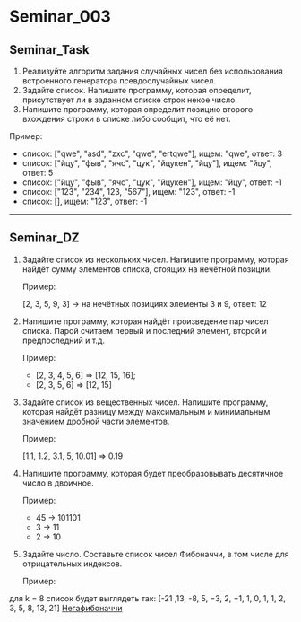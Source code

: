 # Seminar_003

## Seminar_Task

1. Реализуйте
   алгоритм задания случайных чисел без использования встроенного генератора
   псевдослучайных чисел.
2. Задайте список.
   Напишите программу, которая определит, присутствует ли в заданном списке строк
   некое число.
3. Напишите
   программу, которая определит позицию второго вхождения строки в списке либо
   сообщит, что её нет.

Пример:

- список:
  ["qwe", "asd", "zxc", "qwe",
  "ertqwe"], ищем: "qwe", ответ: 3
- список:
  ["йцу", "фыв", "ячс", "цук",
  "йцукен", "йцу"], ищем: "йцу", ответ: 5
- список:
  ["йцу", "фыв", "ячс", "цук",
  "йцукен"], ищем: "йцу", ответ: -1
- список:
  ["123", "234", 123, "567"], ищем:
  "123", ответ: -1
- список: [], ищем:
  "123", ответ: -1

---

## Seminar_DZ


1. Задайте список
   из нескольких чисел. Напишите программу, которая найдёт сумму элементов списка,
   стоящих на нечётной позиции.

   Пример:

   [2, 3, 5, 9, 3] -> на нечётных позициях
   элементы 3 и 9, ответ: 12
2. Напишите
   программу, которая найдёт произведение пар чисел списка. Парой считаем первый и
   последний элемент, второй и предпоследний и т.д.

   Пример:

   - [2, 3, 4, 5, 6] => [12, 15, 16];
   - [2, 3, 5, 6] => [12, 15]
3. Задайте список
   из вещественных чисел. Напишите программу, которая найдёт разницу между
   максимальным и минимальным значением дробной части элементов.

   Пример:

   [1.1, 1.2, 3.1, 5, 10.01] => 0.19
4. Напишите
   программу, которая будет преобразовывать десятичное число в двоичное.

   Пример:

   - 45 -> 101101
   - 3 -> 11
   - 2 -> 10
5. Задайте число.
   Составьте список чисел Фибоначчи, в том числе для отрицательных индексов.

   Пример:

 для k = 8 список будет выглядеть так: [-21
,13, -8, 5, −3, 2, −1, 1, 0, 1, 1, 2, 3, 5, 8, 13, 21] [Негафибоначчи](https://ru.wikipedia.org/wiki/Негафибоначчи)
